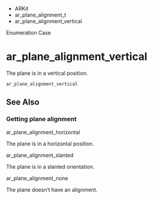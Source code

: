 

- ARKit
- ar_plane_alignment_t
-  ar_plane_alignment_vertical 

Enumeration Case

# ar_plane_alignment_vertical

The plane is in a vertical position.

``` source
ar_plane_alignment_vertical
```

## See Also

### Getting plane alignment

ar_plane_alignment_horizontal

The plane is in a horizontal position.

ar_plane_alignment_slanted

The plane is in a slanted orientation.

ar_plane_alignment_none

The plane doesn’t have an alignment.

